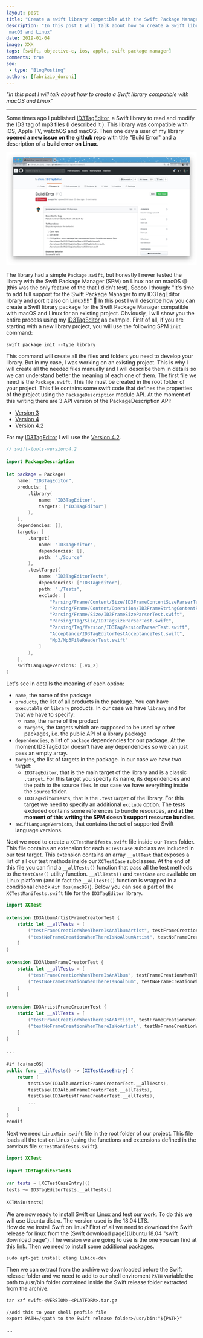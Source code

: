 ```yaml
---
layout: post
title: "Create a swift library compatible with the Swift Package Manager for macOS and Linux"
description: "In this post I will talk about how to create a Swift library compatible with the Swift Package Manager for
 macOS and Linux"
date: 2019-01-04
image: XXX
tags: [swift, objective-c, ios, apple, swift package manager]
comments: true
seo:
 - type: "BlogPosting"
authors: [fabrizio_duroni]
---
```


*"In this post I will talk about how to create a Swift library compatible with macOS and Linux"*

---

Some times ago I published [ID3TagEditor](https://github.com/chicio/ID3TagEditor), a Swift library to read and modify
 the ID3 tag of mp3 files (I described it ). This library was compatible with iOS, Apple TV, watchOS and macOS. Then 
 one day a user of my library **opened a new issue on the github repo** with title "Build Error" and a description of a 
 **build error on Linux**.
 
![id3tageditor linux build issue](/assets/images/posts/spm-id3tageditor-linux-error.jpg "id3tageditor linux build issue")

The library had a simple `Package.swift`, but honestly I never tested the library with the Swift Package Manager (SPM)
 on Linux nor on macOS :sweat_smile: (this was the only feature of the that I didn't test).
Soooo I though: "It's time to add full support for the Swift Package Manager to my ID3TagEditor library and port it 
also on Linux!!!!" :sparkling_heart:
In this post I will describe how you can create a Swift library package for the Swift Package Manager compatible with
 macOS and Linux for an existing project. Obviously, I will show you the entire process using my [ID3TagEditor](https://github.com/chicio/ID3TagEditor) as example.
 First of all, if you are starting with a new library project, you will use the following SPM `init` command:

`swift package init --type library` 
 
 This command will create all the files and folders you need to develop your library. But in my case, I was working 
 on an existing project. This is why I will create all the needed files manually and I will describe them in details 
 so we can understand better the meaning of each one of them.
 The first file we need is the `Package.swift`. This file must be created in the root folder of your project. This 
 file contains some swift code that defines the properties of the project using the `PackageDescription` module API. At 
 the moment of this writing there are 3 API version of the PackageDescription API:
 
 * [Version 3](https://github.com/apple/swift-package-manager/blob/master/Documentation/PackageDescriptionV3.md)
 * [Version 4](https://github.com/apple/swift-package-manager/blob/master/Documentation/PackageDescriptionV4.md)
 * [Version 4.2](https://github.com/apple/swift-package-manager/blob/master/Documentation/PackageDescriptionV4_2.md)
 
 For my [ID3TagEditor](https://github.com/chicio/ID3TagEditor) I will use the [Version 4.2](https://github.com/apple/swift-package-manager/blob/master/Documentation/PackageDescriptionV4_2.md).   
 
 ```swift
 // swift-tools-version:4.2
 
 import PackageDescription
 
 let package = Package(
     name: "ID3TagEditor",
     products: [
         .library(
             name: "ID3TagEditor",
             targets: ["ID3TagEditor"]
         ),
     ],
     dependencies: [],
     targets: [
         .target(
             name: "ID3TagEditor",
             dependencies: [],
             path: "./Source"
         ),
         .testTarget(
             name: "ID3TagEditorTests",
             dependencies: ["ID3TagEditor"],
             path: "./Tests",
             exclude: [
                 "Parsing/Frame/Content/Size/ID3FrameContentSizeParserTest.swift",
                 "Parsing/Frame/Content/Operation/ID3FrameStringContentParsingOperationTest.swift",
                 "Parsing/Frame/Size/ID3FrameSizeParserTest.swift",
                 "Parsing/Tag/Size/ID3TagSizeParserTest.swift",
                 "Parsing/Tag/Version/ID3TagVersionParserTest.swift",
                 "Acceptance/ID3TagEditorTestAcceptanceTest.swift",
                 "Mp3/Mp3FileReaderTest.swift"
             ]
         ),
     ],
     swiftLanguageVersions: [.v4_2]
 )
 ```

Let's see in details the meaning of each option:
  
* `name`, the name of the package
* `products`, the list of all products in the package. You can have `executable` or `library` products. In our case 
we have `library` and for that we have to specify:
  * `name`, the name of the product
  * `targets`, the targets which are supposed to be used by other packages, i.e. the public API of a library package 
* `dependencies`, a list of `package` dependencies for our package. At the moment ID3TagEditor doesn't have any 
dependencies so we can just pass an empty array.  
* `targets`, the list of targets in the package. In our case we have two target:
  * `ID3TagEditor`, that is the main target of the library and is a classic `.target`. For this target you specify its 
  name, its dependencies and the path to the source files. In our case we have everything inside the `Source` folder. 
  * `ID3TagEditorTests`, that is the `.testTarget` of the library. For this target we need to specify an additional 
  `exclude` option. The tests excluded contains some references to bundle resources, **and at the moment of this 
  writing the SPM doesn't support resource bundles**.
* `swiftLanguageVersions`, that contains the set of supported Swift language versions.

Next we need to create a `XCTestManifests.swift` file inside our `Tests` folder. This file contains an extension for each `XCTestCase` subclass we included in our test target. This extension contains an array `__allTest` that exposes a list of all our test methods inside our `XCTestCase` subclasses. At the end of this file you can find a `__allTests()` function that pass all the test methods to the `testCase()` utility function.  `__allTests()` and `testCase` are available on Linux platform (and in fact the `__allTests()` function is wrapped in a conditional check `#if !os(macOS)`). Below you can see a part of the `XCTestManifests.swift` file for the `ID3TagEditor` library.

```swift
import XCTest

extension ID3AlbumArtistFrameCreatorTest {
    static let __allTests = [
        ("testFrameCreationWhenThereIsAnAlbumArtist", testFrameCreationWhenThereIsAnAlbumArtist),
        ("testNoFrameCreationWhenThereIsNoAlbumArtist", testNoFrameCreationWhenThereIsNoAlbumArtist),
    ]
}

extension ID3AlbumFrameCreatorTest {
    static let __allTests = [
        ("testFrameCreationWhenThereIsAnAlbum", testFrameCreationWhenThereIsAnAlbum),
        ("testNoFrameCreationWhenThereIsNoAlbum", testNoFrameCreationWhenThereIsNoAlbum),
    ]
}

extension ID3ArtistFrameCreatorTest {
    static let __allTests = [
        ("testFrameCreationWhenThereIsAnArtist", testFrameCreationWhenThereIsAnArtist),
        ("testNoFrameCreationWhenThereIsNoArtist", testNoFrameCreationWhenThereIsNoArtist),
    ]
}

...

#if !os(macOS)
public func __allTests() -> [XCTestCaseEntry] {
    return [
        testCase(ID3AlbumArtistFrameCreatorTest.__allTests),
        testCase(ID3AlbumFrameCreatorTest.__allTests),
        testCase(ID3ArtistFrameCreatorTest.__allTests),
        ...
    ]
}
#endif
```

Next we need `LinuxMain.swift` file in the root folder of our project. This file loads all the test on Linux (using the functions and extensions defined in the previous file `XCTestManifests.swift`).

```swift
import XCTest

import ID3TagEditorTests

var tests = [XCTestCaseEntry]()
tests += ID3TagEditorTests.__allTests()

XCTMain(tests)
```

We are now ready to install Swift on Linux and test our work. To do this we will use Ubuntu distro. The version used is the 18.04 LTS.  
How do we install Swift on linux? First of all we need to download the Swift release for linux from the [Swift download page](Ubuntu 18.04 "swift download page"). The version we are going to use is the one you can find at [this link](https://swift.org/builds/swift-4.2.1-release/ubuntu1804/swift-4.2.1-RELEASE/swift-4.2.1-RELEASE-ubuntu18.04.tar.gz). Then we need to install some additional packages.

```shell
sudo apt-get install clang libicu-dev
```

Then we can extract from the archive we downloaded before the Swift release folder and we need to add to our shell enviroment `PATH` variable the path to /usr/bin folder contained inside the Swift release folder extracted from the archive.

```shell
tar xzf swift-<VERSION>-<PLATFORM>.tar.gz

//Add this to your shell profile file
export PATH=/<path to the Swift release folder>/usr/bin:"${PATH}"
```

....
